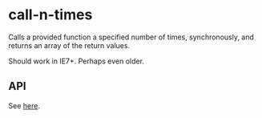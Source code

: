 # call-n-times

Calls a provided function a specified number of times, synchronously, and returns an array of the return values.

Should work in IE7+. Perhaps even older.

## API

See [here](./index.js).
